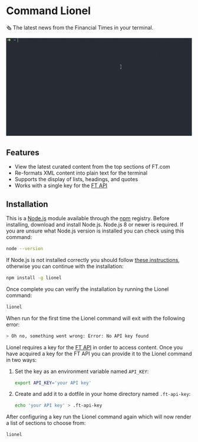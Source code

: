 # Command Lionel

🗞 The latest news from the Financial Times in your terminal.

<div align="center">

![Animation showing usage of Lionel](lionel.gif)
</div>


## Features

* View the latest curated content from the top sections of FT.com
* Re-formats XML content into plain text for the terminal
* Supports the display of lists, headings, and quotes
* Works with a single key for the [FT API]

[FT API]: https://developer.ft.com


## Installation

This is a [Node.js] module available through the [npm] registry. Before installing, download and install Node.js. Node.js 8 or newer is required. If you are unsure what Node.js version is installed you can check using this command:

```sh
node --version
```

If Node.js is not installed correctly you should follow [these instructions], otherwise you can continue with the installation:

```sh
npm install -g lionel
```

Once complete you can verify the installation by running the Lionel command:

```sh
lionel
```

When run for the first time the Lionel command will exit with the following error:

```sh
> Oh no, something went wrong: Error: No API key found
```

Lionel requires a key for the [FT API] in order to access content. Once you have acquired a key for the FT API you can provide it to the Lionel command in two ways:


1.
    Set the key as an environment variable named `API_KEY`:

    ```sh
    export API_KEY='your API key'
    ```

2.
    Create and add it to a dotfile in your home directory named `.ft-api-key`:

    ```sh
    echo 'your API key' > .ft-api-key
    ```

After configuring a key run the Lionel command again which will now render a list of sections to choose from:

```sh
lionel
```

[Node.js]: https://nodejs.org/en/
[npm]: https://www.npmjs.com/
[these instructions]: https://nodejs.org/en/download/
